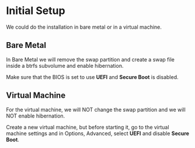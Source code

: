 # Initial Setup

We could do the installation in bare metal or in a virtual machine.

## Bare Metal

In Bare Metal we will remove the swap partition and create a swap file inside a btrfs subvolume and enable hibernation.

Make sure that the BIOS is set to use **UEFI** and **Secure Boot** is disabled.

## Virtual Machine

For the virtual machine, we will NOT change the swap partition and we will NOT enable hibernation.

Create a new virtual machine, but before starting it, go to the virtual machine settings and in Options, Advanced, select **UEFI** and disable **Secure Boot**.
